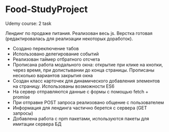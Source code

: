 # Food-StudyProject
Udemy course: 2 task

Лендинг по продаже питания. Реализован весь js. Верстка готовая (редактировалась для реализации некоторых доработок).

- Создано переключение табов 
- Использовано делегирование событий
- Реализован таймер отбратного отсчета
- Прописана работа модального окна: открытие при клике на кнопки, через время, при долистывании до конца страницы. Прописаны несколько вариантов закрытия окна
- Создан класс карточек для динамического добавления элементов на страницу. Использованы возможности ES6
- На сервер отправляются данные с формы с помощью fetch + promise
- При отправке POST запроса реализовано общение с пользователем
- Информация для лендинга частично берется с сервера (GET запросы)
- Добавлена работа с npm пакетами, используются пакеты для имитации сервера БД
